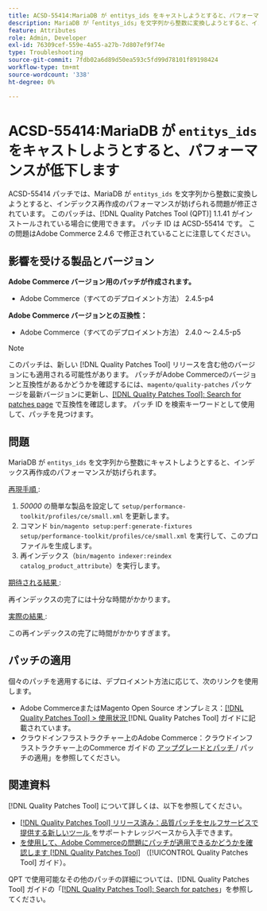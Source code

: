 ```yaml
---
title: ACSD-55414:MariaDB が entitys_ids をキャストしようとすると、パフォーマンスが低下します
description: MariaDB が「entitys_ids」を文字列から整数に変換しようとすると、インデックス再作成のパフォーマンスが妨げられ、Adobe Commerceの問題を修正するために ACSD-55414 パッチを適用してください。
feature: Attributes
role: Admin, Developer
exl-id: 76309cef-559e-4a55-a27b-7d807ef9f74e
type: Troubleshooting
source-git-commit: 7fdb02a6d89d50ea593c5fd99d78101f89198424
workflow-type: tm+mt
source-wordcount: '338'
ht-degree: 0%

---
```


# ACSD-55414:MariaDB が `entitys_ids` をキャストしようとすると、パフォーマンスが低下します

ACSD-55414 パッチでは、MariaDB が `entitys_ids` を文字列から整数に変換しようとすると、インデックス再作成のパフォーマンスが妨げられる問題が修正されています。 このパッチは、[!DNL Quality Patches Tool (QPT)] 1.1.41 がインストールされている場合に使用できます。 パッチ ID は ACSD-55414 です。 この問題はAdobe Commerce 2.4.6 で修正されていることに注意してください。

## 影響を受ける製品とバージョン

**Adobe Commerce バージョン用のパッチが作成されます。**

* Adobe Commerce（すべてのデプロイメント方法） 2.4.5-p4

**Adobe Commerce バージョンとの互換性：**

* Adobe Commerce（すべてのデプロイメント方法） 2.4.0 ～ 2.4.5-p5

>[!NOTE]
>
>このパッチは、新しい [!DNL Quality Patches Tool] リリースを含む他のバージョンにも適用される可能性があります。 パッチがAdobe Commerceのバージョンと互換性があるかどうかを確認するには、`magento/quality-patches` パッケージを最新バージョンに更新し、[[!DNL Quality Patches Tool]: Search for patches page](https://experienceleague.adobe.com/tools/commerce-quality-patches/index.html) で互換性を確認します。 パッチ ID を検索キーワードとして使用して、パッチを見つけます。

## 問題

MariaDB が `entitys_ids` を文字列から整数にキャストしようとすると、インデックス再作成のパフォーマンスが妨げられます。

<u> 再現手順 </u>:

1. *50000* の簡単な製品を設定して `setup/performance-toolkit/profiles/ce/small.xml` を更新します。
1. コマンド `bin/magento setup:perf:generate-fixtures setup/performance-toolkit/profiles/ce/small.xml` を実行して、このプロファイルを生成します。
1. 再インデックス（`bin/magento indexer:reindex catalog_product_attribute`）を実行します。

<u> 期待される結果 </u>:

再インデックスの完了には十分な時間がかかります。

<u> 実際の結果 </u>:

この再インデックスの完了に時間がかかりすぎます。

## パッチの適用

個々のパッチを適用するには、デプロイメント方法に応じて、次のリンクを使用します。

* Adobe CommerceまたはMagento Open Source オンプレミス：[[!DNL Quality Patches Tool] > 使用状況 ](/help/tools/quality-patches-tool/usage.md) [!DNL Quality Patches Tool] ガイドに記載されています。
* クラウドインフラストラクチャー上のAdobe Commerce：クラウドインフラストラクチャー上のCommerce ガイドの [ アップグレードとパッチ ](https://experienceleague.adobe.com/docs/commerce-cloud-service/user-guide/develop/upgrade/apply-patches.html)/ パッチの適用」を参照してください。

## 関連資料

[!DNL Quality Patches Tool] について詳しくは、以下を参照してください。

* [[!DNL Quality Patches Tool]  リリース済み：品質パッチをセルフサービスで提供する新しいツール ](https://experienceleague.adobe.com/en/docs/commerce-operations/tools/quality-patches-tool/quality-patches-tool-to-self-serve-quality-patches) をサポートナレッジベースから入手できます。
* [ を使用して、Adobe Commerceの問題にパッチが適用できるかどうかを確認します  [!DNL Quality Patches Tool]](/help/tools/quality-patches-tool/patches-available-in-qpt/check-patch-for-magento-issue-with-magento-quality-patches.md) （[!UICONTROL Quality Patches Tool] ガイド）。


QPT で使用可能なその他のパッチの詳細については、[!DNL Quality Patches Tool] ガイドの「[[!DNL Quality Patches Tool]: Search for patches](https://experienceleague.adobe.com/tools/commerce-quality-patches/index.html)」を参照してください。
